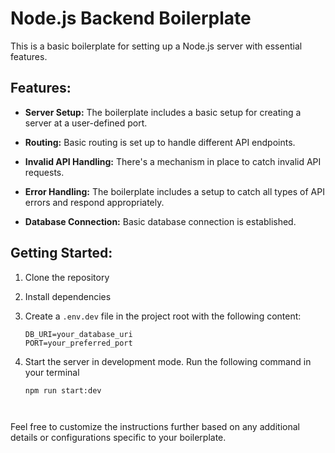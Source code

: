 # Node.js Backend Boilerplate

This is a basic boilerplate for setting up a Node.js server with essential features.

## Features:

- **Server Setup:** The boilerplate includes a basic setup for creating a server at a user-defined port.

- **Routing:** Basic routing is set up to handle different API endpoints.

- **Invalid API Handling:** There's a mechanism in place to catch invalid API requests.

- **Error Handling:** The boilerplate includes a setup to catch all types of API errors and respond appropriately.

- **Database Connection:** Basic database connection is established.

## Getting Started:

1. Clone the repository
2. Install dependencies
3. Create a `.env.dev` file in the project root with the following content:

   ```dotenv
   DB_URI=your_database_uri
   PORT=your_preferred_port
4. Start the server in development mode. Run the following command in your terminal
   ```bash
   npm run start:dev




Feel free to customize the instructions further based on any additional details or configurations specific to your boilerplate.

   
   
   
